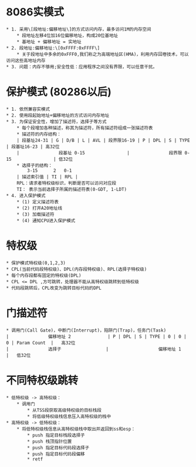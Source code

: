 # 8086实模式
	* 1. 采用\[段地址:偏移地址\]的方式访问内存，最多访问1M的内存空间
		* 段地址左移4位加16位偏移地址，构成20位基地址
		* 基地址 + 偏移地址 = 实地址
	* 2. 段地址:偏移地址:\[0xFFFF:0xFFFF\] 
		* 关于段地址中多余的0xFFF0,我们称之为高端地址区(HMA)，利用内存回卷技术，可以访问这些高地址内存
	* 3. 问题：内存不够用;安全性低：应用程序之间没有界限，可以任意干扰。
	
# 保护模式 (80286以后)
	* 1. 依然兼容实模式
	* 2. 使用段起始地址+偏移地址的方式访问内存地址
	* 3. 为保证安全性，增加了描述符，选择子等方式
		* 每个段增加各种描述，称其为描述符，所有描述符组成一张描述符表
		* 描述符的内存结构：
		| 段基址24-31 | G | D/B | L | AVL | 段界限16-19 | P | DPL | S | TYPE | 段基址16-23 | 高32位
		|				段基址 0-15				|				段界限 0-15				| 低32位
		* 选择子的结构：
			3-15	  2	  0-1
		| 描述索引值 | TI | RPL |
		RPL：请求者特权级标识，判断是否可以访问对应段
		TI： 表示当前选择子所属的描述符表(0-GDT, 1-LDT)
	* 4. 进入保护模式
		* (1) 定义描述符表
		* (2) 打开A20地址线
		* (3) 加载描述符
		* (4) 通知CPU进入保护模式

# 特权级
	* 保护模式特权级(0,1,2,3)
	* CPL(当前代码段特权级)、DPL(内存段特权级)、RPL(选择子特权级)
	* 每个内存段都有固定的特权级(DPL)
	* CPL <= DPL ,方可跳转，处理器不能从高特权级跳转到低特权级
	* 代码段跳转后，CPL改变为跳转目标代码的DPL
	
# 门描述符
	* 调用门(Call Gate)，中断门(Interrupt)，陷阱门(Trap)，任务门(Task)
	|				偏移地址 2				| P | DPL | S | TYPE | 0 | 0 | 0 | Param Count  |	高32位
	|				选择子					|					偏移地址 1					|	低32位
	
# 不同特权级跳转
	* 低特权级 -> 高特权级：
		* 调用门
			* 从TSS段获取高级特权级的目标栈段
			* 将低级特权级栈信息压入高特权级的栈中
	* 高特权级 -> 低特权级：
		* 将低特权级栈信息从高特权级栈中取出并返回到ss和esp：
			* push 指定目标栈段选择子
			* push 栈顶指针位置
			* push 指定目标代码段选择子
			* push 指定目标代码段偏移
			* retf
		 
		
		
		
		
		
		
		
	
